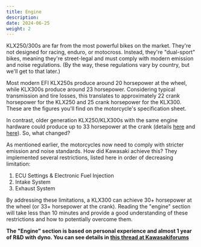 ```yaml
---
title: Engine
description:
date: 2024-06-25
weight: 2
---
```


KLX250/300s are far from the most powerful bikes on the market. They're not designed for racing, enduro, or motocross. Instead, they're "dual-sport" bikes, meaning they're street-legal and must comply with modern emission and noise regulations. (By the way, these regulations vary by country, but we'll get to that later.)

Most modern EFI KLX250s produce around 20 horsepower at the wheel, while KLX300s produce around 23 horsepower. Considering typical transmission and tire losses, this translates to approximately 22 crank horsepower for the KLX250 and 25 crank horsepower for the KLX300. These are the figures you'll find on the motorcycle's specification sheet.

In contrast, older generation KLX250/KLX300s with the same engine hardware could produce up to 33 horsepower at the crank (details [here](https://bikeswiki.com/Kawasaki_KLX300R) and [here](https://bikeswiki.com/Kawasaki_KLX250)). So, what changed?

As mentioned earlier, the motorcycles now need to comply with stricter emission and noise standards. How did Kawasaki achieve this? They implemented several restrictions, listed here in order of decreasing limitation:

1. ECU Settings & Electronic Fuel Injection
1. Intake System
1. Exhaust System

By addressing these limitations, a KLX300 can achieve 30+ horsepower at the wheel (or 33+ horsepower at the crank). Reading the "engine" section will take less than 10 minutes and provide a good understanding of these restrictions and how to potentially overcome them.

**The "Engine" section is based on personal experience and almost 1 year of R&D with dyno. You can see details in [this thread at Kawasakiforums](https://www.kawasakiforums.com/forum/klx-250s-71/klx250-efi-mods-their-impact-dyno-49406/)**
